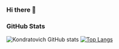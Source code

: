 ### Hi there 👋

<!--
**Kondratovich/Kondratovich** is a ✨ _special_ ✨ repository because its `README.md` (this file) appears on your GitHub profile.

Here are some ideas to get you started:

- 🔭 I’m currently working on ...
- 🌱 I’m currently learning ...
- 👯 I’m looking to collaborate on ...
- 🤔 I’m looking for help with ...
- 💬 Ask me about ...
- 📫 How to reach me: ...
- 😄 Pronouns: ...
- ⚡ Fun fact: ...
-->

### GitHub Stats
![Kondratovich GitHub stats](https://github-readme-stats.vercel.app/api?username=Kondratovich&hide=stars&show_icons=true&theme=dark) 
[![Top Langs](https://github-readme-stats.vercel.app/api/top-langs/?username=Kondratovich&layout=compact&theme=dark)](https://github.com/DenisCo1100100/github-readme-stats)

